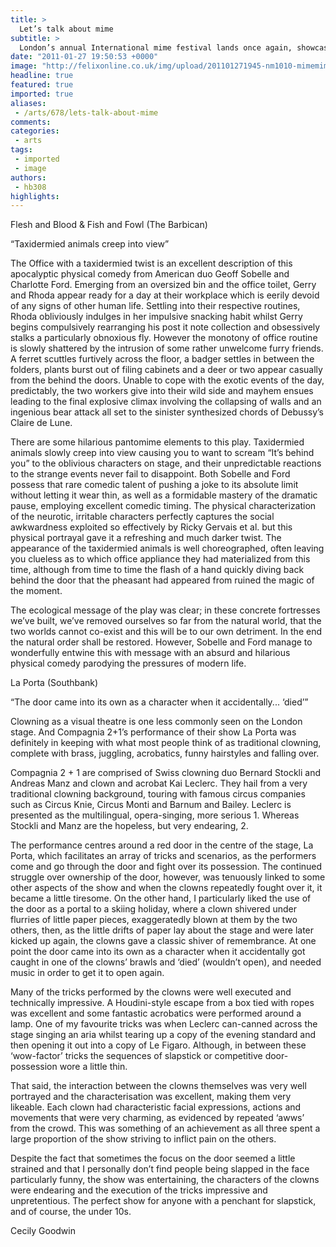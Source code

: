 ```yaml
---
title: >
  Let’s talk about mime
subtitle: >
  London’s annual International mime festival lands once again, showcasing physical theatre from all over the world. We tried just a couple to get a taste of what’s been going on
date: "2011-01-27 19:50:53 +0000"
image: "http://felixonline.co.uk/img/upload/201101271945-nm1010-mimemime.jpg"
headline: true
featured: true
imported: true
aliases:
 - /arts/678/lets-talk-about-mime
comments:
categories:
 - arts
tags:
 - imported
 - image
authors:
 - hb308
highlights:
---
```


Flesh and Blood & Fish and Fowl (The Barbican)

“Taxidermied animals creep into view”

The Office with a taxidermied twist is an excellent description of this apocalyptic physical comedy from American duo Geoff Sobelle and Charlotte Ford. Emerging from an oversized bin and the office toilet, Gerry and Rhoda appear ready for a day at their workplace which is eerily devoid of any signs of other human life. Settling into their respective routines, Rhoda obliviously indulges in her impulsive snacking habit whilst Gerry begins compulsively rearranging his post it note collection and obsessively stalks a particularly obnoxious fly. However the monotony of office routine is slowly shattered by the intrusion of some rather unwelcome furry friends. A ferret scuttles furtively across the floor, a badger settles in between the folders, plants burst out of filing cabinets and a deer or two appear casually from the behind the doors. Unable to cope with the exotic events of the day, predictably, the two workers give into their wild side and mayhem ensues leading to the final explosive climax involving the collapsing of walls and an ingenious bear attack all set to the sinister synthesized chords of Debussy’s Claire de Lune.

There are some hilarious pantomime elements to this play. Taxidermied animals slowly creep into view causing you to want to scream “It’s behind you” to the oblivious characters on stage, and their unpredictable reactions to the strange events never fail to disappoint. Both Sobelle and Ford possess that rare comedic talent of pushing a joke to its absolute limit without letting it wear thin, as well as a formidable mastery of the dramatic pause, employing excellent comedic timing. The physical characterization of the neurotic, irritable characters perfectly captures the social awkwardness exploited so effectively by Ricky Gervais et al. but this physical portrayal gave it a refreshing and much darker twist. The appearance of the taxidermied animals is well choreographed, often leaving you clueless as to which office appliance they had materialized from this time, although from time to time the flash of a hand quickly diving back behind the door that the pheasant had appeared from ruined the magic of the moment.

The ecological message of the play was clear; in these concrete fortresses we’ve built, we’ve removed ourselves so far from the natural world, that the two worlds cannot co-exist and this will be to our own detriment. In the end the natural order shall be restored. However, Sobelle and Ford manage to wonderfully entwine this with message with an absurd and hilarious physical comedy parodying the pressures of modern life.

La Porta (Southbank)

“The door came into its own as a character when it accidentally... ‘died’”

Clowning as a visual theatre is one less commonly seen on the London stage. And Compagnia 2+1’s performance of their show La Porta was definitely in keeping with what most people think of as traditional clowning, complete with brass, juggling, acrobatics, funny hairstyles and falling over.

Compagnia 2 + 1 are comprised of Swiss clowning duo Bernard Stockli and Andreas Manz and clown and acrobat Kai Leclerc. They hail from a very traditional clowning background, touring with famous circus companies such as Circus Knie, Circus Monti and Barnum and Bailey. Leclerc is presented as the multilingual, opera-singing, more serious 1. Whereas Stockli and Manz are the hopeless, but very endearing, 2.

The performance centres around a red door in the centre of the stage, La Porta, which facilitates an array of tricks and scenarios, as the performers come and go through the door and fight over its possession. The continued struggle over ownership of the door, however, was tenuously linked to some other aspects of the show and when the clowns repeatedly fought over it, it became a little tiresome. On the other hand, I particularly liked the use of the door as a portal to a skiing holiday, where a clown shivered under flurries of little paper pieces, exaggeratedly blown at them by the two others, then, as the little drifts of paper lay about the stage and were later kicked up again, the clowns gave a classic shiver of remembrance. At one point the door came into its own as a character when it accidentally got caught in one of the clowns’ brawls and ‘died’ (wouldn’t open), and needed music in order to get it to open again.

Many of the tricks performed by the clowns were well executed and technically impressive. A Houdini-style escape from a box tied with ropes was excellent and some fantastic acrobatics were performed around a lamp. One of my favourite tricks was when Leclerc can-canned across the stage singing an aria whilst tearing up a copy of the evening standard and then opening it out into a copy of Le Figaro. Although, in between these ‘wow-factor’ tricks the sequences of slapstick or competitive door-possession wore a little thin.

That said, the interaction between the clowns themselves was very well portrayed and the characterisation was excellent, making them very likeable. Each clown had characteristic facial expressions, actions and movements that were very charming, as evidenced by repeated ‘awws’ from the crowd. This was something of an achievement as all three spent a large proportion of the show striving to inflict pain on the others.

Despite the fact that sometimes the focus on the door seemed a little strained and that I personally don’t find people being slapped in the face particularly funny, the show was entertaining, the characters of the clowns were endearing and the execution of the tricks impressive and unpretentious. The perfect show for anyone with a penchant for slapstick, and of course, the under 10s.

Cecily Goodwin

